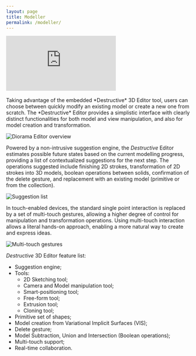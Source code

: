 ```yaml
---
layout: page
title: Modeller
permalink: /modeller/
---
```


<div class="video-wrapper">
  <iframe src="https://www.youtube.com/embed/cT32WaK4bXo?list=PLb2YB0gLBV5FNBh_rTVBSZqOQ0hup5MSy" frameborder="0" allowfullscreen></iframe>
</div>
<br/>
Taking advantage of the embedded *Destructive* 3D Editor tool, users can choose between quickly modify an existing 
model or create a new one from scratch.
The *Destructive* Editor provides a simplistic interface with clearly distinct functionalities for both model and view 
manipulation, and also for model creation and transformation.

![][editor-overview]

Powered by a non-intrusive suggestion engine, the *Destructive* Editor estimates possible future states based on the
current modelling progress, providing a list of contextualized suggestions for the next step.
The operations suggested include finishing 2D strokes, transformation of 2D strokes into 3D models, boolean operations 
between solids, confirmation of the delete gesture, and replacement with an existing model (primitive or from the 
collection).

![][editor-suggestions]

In touch-enabled devices, the standard single point interaction is replaced by a set of multi-touch gestures, allowing 
a higher degree of control for manipulation and transformation operations.
Using multi-touch interaction allows a literal hands-on approach, enabling a more natural way to create and express 
ideas.

![][editor-multitouch]

*Destructive* 3D Editor feature list:

- Suggestion engine;
- Tools:
   - 2D Sketching tool;
   - Camera and Model manipulation tool;
   - Smart-positioning tool;
   - Free-form tool;
   - Extrusion tool;
   - Cloning tool;
- Primitive set of shapes;
- Model creation from Variational Implicit Surfaces (VIS);
- Delete gesture;
- Model Subtraction, Union and Intersection (Boolean operations);
- Multi-touch support;
- Real-time collaboration.

[editor-overview]: {{site.baseurl}}/images/editor/editor-overview.png "Diorama Editor overview"
[editor-suggestions]: {{site.baseurl}}/images/editor/editor-suggestions.png "Suggestion list"
[editor-multitouch]: {{site.baseurl}}/images/editor/editor-multitouch.png "Multi-touch gestures" 